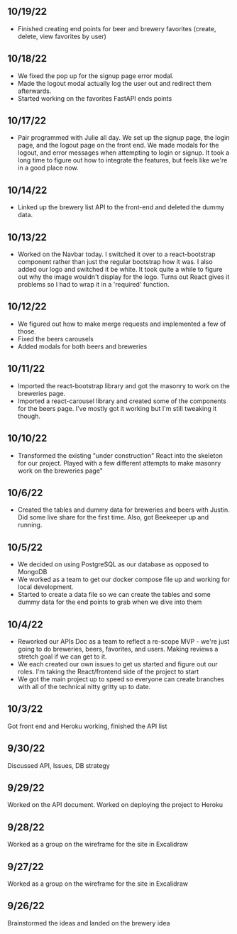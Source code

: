 ## 10/19/22 
* Finished creating end points for beer and brewery favorites (create, delete, view favorites by user)

## 10/18/22
* We fixed the pop up for the signup page error modal.
* Made the logout modal actually log the user out and redirect them afterwards.
* Started working on the favorites FastAPI ends points

## 10/17/22
* Pair programmed with Julie all day. We set up the signup page, the login page, and the logout page on the front end. We made modals for the logout, and error messages when attempting to login or signup. It took a long time to figure out how to integrate the features, but feels like we're in a good place now.

## 10/14/22
* Linked up the brewery list API to the front-end and deleted the dummy data.

## 10/13/22
* Worked on the Navbar today. I switched it over to a react-bootstrap component rather than just the regular bootstrap how it was. I also added our logo and switched it be white. It took quite a while to figure out why the image wouldn't display for the logo. Turns out React gives it problems so I had to wrap it in a 'required' function.

## 10/12/22
* We figured out how to make merge requests and implemented a few of those.
* Fixed the beers carousels
* Added modals for both beers and breweries

## 10/11/22
* Imported the react-bootstrap library and got the masonry to work on the breweries page.
* Imported a react-carousel library and created some of the components for the beers page. I've mostly got it working but I'm still tweaking it though. 

## 10/10/22
* Transformed the existing "under construction" React into the skeleton for our project. Played with a few different attempts to make masonry work on the breweries page"

## 10/6/22
* Created the tables and dummy data for breweries and beers with Justin. Did some live share for the first time. Also, got Beekeeper up and running.

## 10/5/22
* We decided on using PostgreSQL as our database as opposed to MongoDB
* We worked as a team to get our docker compose file up and working for local development.
* Started to create a data file so we can create the tables and some dummy data for the end points to grab when we dive into them

## 10/4/22
* Reworked our APIs Doc as a team to reflect a re-scope MVP - we're just going to do breweries, beers, favorites, and users. Making reviews a stretch goal if we can get to it.
* We each created our own issues to get us started and figure out our roles. I'm taking the React/frontend side of the project to start
* We got the main project up to speed so everyone can create branches with all of the technical nitty gritty up to date.

## 10/3/22 
Got front end and Heroku working, finished the API list

## 9/30/22  
Discussed API, Issues, DB strategy

## 9/29/22
Worked on the API document. Worked on deploying the project to Heroku

## 9/28/22  
Worked as a group on the wireframe for the site in Excalidraw

## 9/27/22 
Worked as a group on the wireframe for the site in Excalidraw

## 9/26/22 
Brainstormed the ideas and landed on the brewery idea
